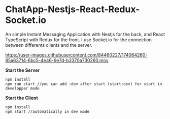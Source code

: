 # ChatApp-Nestjs-React-Redux-Socket.io

An simple Instant Messaging Application with Nestjs for the back, and React TypeScript with Redux for the front.
I use Socket.io for the connection between differents clients and the server.


https://user-images.githubusercontent.com/84460227/174064260-85a63714-6bc5-4e46-9e7d-b3370a730260.mov


**Start the Server**
```
npm install
npm run start //you can add :dev after start (start:dev) for start in developper mode
```

**Start the Client**
```
npm install
npm start //automatically in dev mode
```

